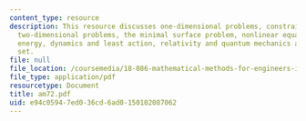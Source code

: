```yaml
---
content_type: resource
description: This resource discusses one-dimensional problems, constrained problems,
  two-dimensional problems, the minimal surface problem, nonlinear equations, complementary
  energy, dynamics and least action, relativity and quantum mechanics and problem
  set.
file: null
file_location: /coursemedia/18-086-mathematical-methods-for-engineers-ii-spring-2006/e94c05947ed036cd6ad0150102087062_am72.pdf
file_type: application/pdf
resourcetype: Document
title: am72.pdf
uid: e94c0594-7ed0-36cd-6ad0-150102087062
---
```

